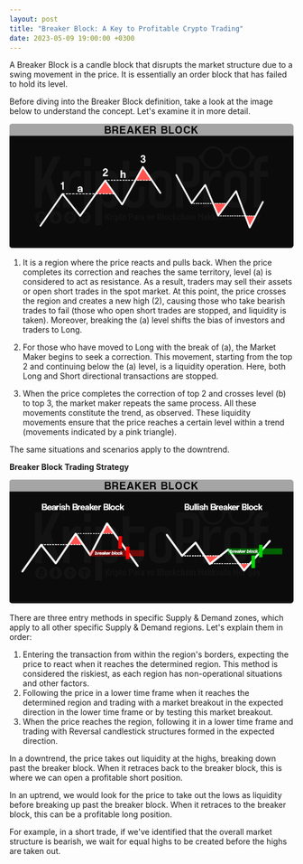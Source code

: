 ```yaml
---
layout: post
title: "Breaker Block: A Key to Profitable Crypto Trading"
date: 2023-05-09 19:00:00 +0300
---
```


A Breaker Block is a candle block that disrupts the market structure due to a swing movement in the price. It is essentially an order block that has failed to hold its level.

Before diving into the Breaker Block definition, take a look at the image below to understand the concept. Let's examine it in more detail.

![Breaker Block Overview](/images/breaker-block-overview.png)

1. It is a region where the price reacts and pulls back. When the price completes its correction and reaches the same territory, level (a) is considered to act as resistance. As a result, traders may sell their assets or open short trades in the spot market. At this point, the price crosses the region and creates a new high (2), causing those who take bearish trades to fail (those who open short trades are stopped, and liquidity is taken). Moreover, breaking the (a) level shifts the bias of investors and traders to Long.

2. For those who have moved to Long with the break of (a), the Market Maker begins to seek a correction. This movement, starting from the top 2 and continuing below the (a) level, is a liquidity operation. Here, both Long and Short directional transactions are stopped.

3. When the price completes the correction of top 2 and crosses level (b) to top 3, the market maker repeats the same process. All these movements constitute the trend, as observed. These liquidity movements ensure that the price reaches a certain level within a trend (movements indicated by a pink triangle).

The same situations and scenarios apply to the downtrend.

**Breaker Block Trading Strategy**

![Breaker Block Details](/images/breaker-block-details.png)

There are three entry methods in specific Supply & Demand zones, which apply to all other specific Supply & Demand regions. Let's explain them in order:

1. Entering the transaction from within the region's borders, expecting the price to react when it reaches the determined region. This method is considered the riskiest, as each region has non-operational situations and other factors.
2. Following the price in a lower time frame when it reaches the determined region and trading with a market breakout in the expected direction in the lower time frame or by testing this market breakout.
3. When the price reaches the region, following it in a lower time frame and trading with Reversal candlestick structures formed in the expected direction.

In a downtrend, the price takes out liquidity at the highs, breaking down past the breaker block. When it retraces back to the breaker block, this is where we can open a profitable short position.

In an uptrend, we would look for the price to take out the lows as liquidity before breaking up past the breaker block. When it retraces to the breaker block, this can be a profitable long position.

For example, in a short trade, if we've identified that the overall market structure is bearish, we wait for equal highs to be created before the highs are taken out.
